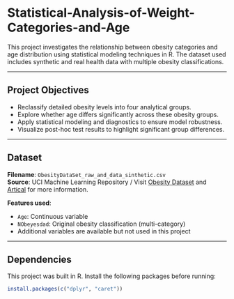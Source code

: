 # Statistical-Analysis-of-Weight-Categories-and-Age

This project investigates the relationship between obesity categories and age distribution using statistical modeling techniques in R. The dataset used includes synthetic and real health data with multiple obesity classifications.

---

##  Project Objectives

- Reclassify detailed obesity levels into four analytical groups.
- Explore whether age differs significantly across these obesity groups.
- Apply statistical modeling and diagnostics to ensure model robustness.
- Visualize post-hoc test results to highlight significant group differences.

---

##  Dataset

**Filename**: `ObesityDataSet_raw_and_data_sinthetic.csv`  
**Source**: UCI Machine Learning Repository / Visit [Obesity Dataset](https://www.kaggle.com/datasets/somesh24/obesitydataset)  and [Artical](https://doi.org/10.1016/j.dib.2019.104344) for more information.

**Features used**:
- `Age`: Continuous variable
- `NObeyesdad`: Original obesity classification (multi-category)
- Additional variables are available but not used in this project

---

##  Dependencies

This project was built in R. Install the following packages before running:

```r
install.packages(c("dplyr", "caret"))

